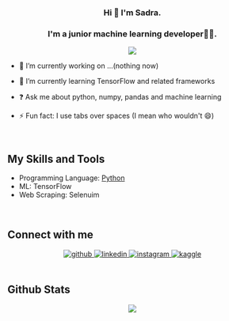 ### <div align="center">Hi  👋 I'm Sadra.</div>
### <div align="center">I'm a junior machine learning developer👨‍💻.</div>  
<div align="center">
<img src="https://komarev.com/ghpvc/?username=Sadra-TMH&&style=flat-square" align="center" />
</div>
  

- 🔭 I’m currently working on ...(nothing now) 


- 🌱 I’m currently learning TensorFlow and related frameworks  
  

- ❓ Ask me about python, numpy, pandas and machine learning  
  

- ⚡ Fun fact: I use tabs over spaces (I mean who wouldn't 😄)  
  

<br/>  


## My Skills and Tools

<ul>
  <li>Programming Language: <a href='https://www.python.org/'>Python</a></li>
  <li>ML: TensorFlow</li>
  <li>Web Scraping: Selenuim</li>
</ul>



<br/>  


## Connect with me  
<div align="center">
<a href="https://github.com/Sadra-TMH" target="_blank">
<img src=https://img.shields.io/badge/github-%2324292e.svg?&style=for-the-badge&logo=github&logoColor=white alt=github style="margin-bottom: 5px;" />
</a>
<a href="https://www.linkedin.com/in/sadra-sadeghian-b7326917a/" target="_blank">
<img src=https://img.shields.io/badge/linkedin-%231E77B5.svg?&style=for-the-badge&logo=linkedin&logoColor=white alt=linkedin style="margin-bottom: 5px;" />
</a>
<a href="https://instagram.com/sadra_tmh" target="_blank">
<img src=https://img.shields.io/badge/instagram-%23000000.svg?&style=for-the-badge&logo=instagram&logoColor=white alt=instagram style="margin-bottom: 5px;" />
</a>
<a href="https://www.kaggle.com/sadratmh" target="_blank">
<img src=https://img.shields.io/badge/kaggle-%2344BAE8.svg?&style=for-the-badge&logo=kaggle&logoColor=white alt=kaggle style="margin-bottom: 5px;" />
</a>  
</div>  
  

<br/>  


## Github Stats  
<div align="center"><img src="https://github-readme-stats.vercel.app/api?username=Sadra-TMH&show_icons=true&count_private=true&hide_border=true" align="center" /></div>  

<br/>  

